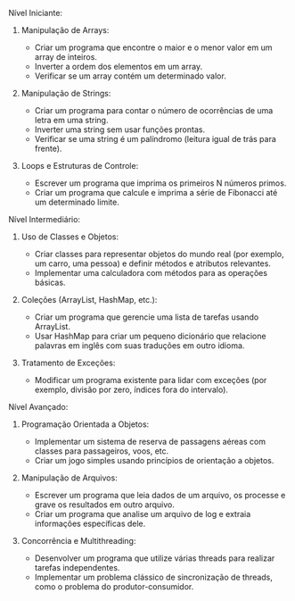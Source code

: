 Nível Iniciante:

1. Manipulação de Arrays:
   - Criar um programa que encontre o maior e o menor valor em um array de inteiros.
   - Inverter a ordem dos elementos em um array.
   - Verificar se um array contém um determinado valor.

2. Manipulação de Strings:
   - Criar um programa para contar o número de ocorrências de uma letra em uma string.
   - Inverter uma string sem usar funções prontas.
   - Verificar se uma string é um palíndromo (leitura igual de trás para frente).

3. Loops e Estruturas de Controle:
   - Escrever um programa que imprima os primeiros N números primos.
   - Criar um programa que calcule e imprima a série de Fibonacci até um determinado limite.

 Nível Intermediário:

1. Uso de Classes e Objetos:
   - Criar classes para representar objetos do mundo real (por exemplo, um carro, uma pessoa) e
definir métodos e atributos relevantes.
   - Implementar uma calculadora com métodos para as operações básicas.

2. Coleções (ArrayList, HashMap, etc.):
   - Criar um programa que gerencie uma lista de tarefas usando ArrayList.
   - Usar HashMap para criar um pequeno dicionário que relacione palavras em inglês com suas traduções em outro idioma.

3. Tratamento de Exceções:
   - Modificar um programa existente para lidar com exceções (por exemplo, divisão por zero, índices
fora do intervalo).

 Nível Avançado:

1. Programação Orientada a Objetos:
   - Implementar um sistema de reserva de passagens aéreas com classes para passageiros, voos, etc.
   - Criar um jogo simples usando princípios de orientação a objetos.

2. Manipulação de Arquivos:
   - Escrever um programa que leia dados de um arquivo, os processe e grave os resultados em
outro arquivo.
   - Criar um programa que analise um arquivo de log e extraia informações específicas dele.

3. Concorrência e Multithreading:
   - Desenvolver um programa que utilize várias threads para realizar tarefas independentes.
   - Implementar um problema clássico de sincronização de threads, como o problema do
produtor-consumidor.